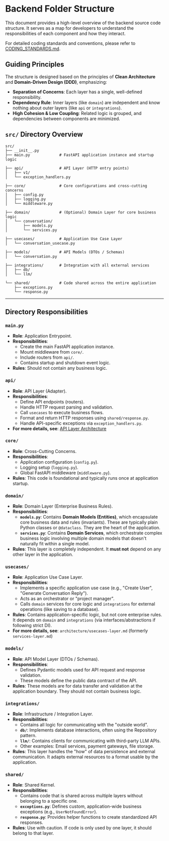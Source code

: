 # Backend Folder Structure

This document provides a high-level overview of the backend source code structure. It serves as a map for developers to understand the responsibilities of each component and how they interact.

For detailed coding standards and conventions, please refer to [CODING_STANDARDS.md](./CODING_STANDARDS.md).

## Guiding Principles

The structure is designed based on the principles of **Clean Architecture** and **Domain-Driven Design (DDD)**, emphasizing:
- **Separation of Concerns**: Each layer has a single, well-defined responsibility.
- **Dependency Rule**: Inner layers (like `domain`) are independent and know nothing about outer layers (like `api` or `integrations`).
- **High Cohesion & Low Coupling**: Related logic is grouped, and dependencies between components are minimized.

## `src/` Directory Overview

```
src/
├── __init__.py
├── main.py             # FastAPI application instance and startup logic

├── api/                # API Layer (HTTP entry points)
│   ├── v1/
│   └── exception_handlers.py

├── core/               # Core configurations and cross-cutting concerns
│   ├── config.py
│   ├── logging.py
│   └── middleware.py

├── domain/             # (Optional) Domain Layer for core business logic
│   └── conversation/
│       ├── models.py
│       └── services.py

├── usecases/           # Application Use Case Layer
│   └── conversation_usecase.py

├── models/             # API Models (DTOs / Schemas)
│   └── conversation.py

├── integrations/       # Integration with all external services
│   ├── db/
│   └── llm/

└── shared/             # Code shared across the entire application
    ├── exceptions.py
    └── response.py
```

---

## Directory Responsibilities

### `main.py`
- **Role**: Application Entrypoint.
- **Responsibilities**:
  - Create the main FastAPI application instance.
  - Mount middleware from `core/`.
  - Include routers from `api/`.
  - Contains startup and shutdown event logic.
- **Rules**: Should not contain any business logic.

### `api/`
- **Role**: API Layer (Adapter).
- **Responsibilities**:
  - Define API endpoints (routers).
  - Handle HTTP request parsing and validation.
  - Call `usecases` to execute business flows.
  - Format and return HTTP responses using `shared/response.py`.
  - Handle API-specific exceptions via `exception_handlers.py`.
- **For more details, see**: [API Layer Architecture](./architecture/api-layer.md)

### `core/`
- **Role**: Cross-Cutting Concerns.
- **Responsibilities**:
  - Application configuration (`config.py`).
  - Logging setup (`logging.py`).
  - Global FastAPI middleware (`middleware.py`).
- **Rules**: This code is foundational and typically runs once at application startup.

### `domain/`
- **Role**: Domain Layer (Enterprise Business Rules).
- **Responsibilities**:
  - **`models.py`**: Contains **Domain Models (Entities)**, which encapsulate core business data and rules (invariants). These are typically plain Python classes or `@dataclass`. They are the heart of the application.
  - **`services.py`**: Contains **Domain Services**, which orchestrate complex business logic involving multiple domain models that doesn't naturally fit within a single model.
- **Rules**: This layer is completely independent. It **must not** depend on any other layer in the application.

### `usecases/`
- **Role**: Application Use Case Layer.
- **Responsibilities**:
  - Implements a specific application use case (e.g., "Create User", "Generate Conversation Reply").
  - Acts as an orchestrator or "project manager".
  - Calls `domain` services for core logic and `integrations` for external operations (like saving to a database).
- **Rules**: Contains application-specific logic, but not core enterprise rules. It depends on `domain` and `integrations` (via interfaces/abstractions if following strict DI).
- **For more details, see**: `architecture/usecases-layer.md` (formerly `services-layer.md`)

### `models/`
- **Role**: API Model Layer (DTOs / Schemas).
- **Responsibilities**:
  - Defines Pydantic models used for API request and response validation.
  - These models define the public data contract of the API.
- **Rules**: These models are for data transfer and validation at the application boundary. They should not contain business logic.

### `integrations/`
- **Role**: Infrastructure / Integration Layer.
- **Responsibilities**:
  - Contains all logic for communicating with the "outside world".
  - **`db/`**: Implements database interactions, often using the Repository pattern.
  - **`llm/`**: Contains clients for communicating with third-party LLM APIs.
  - Other examples: Email services, payment gateways, file storage.
- **Rules**: This layer handles the "how" of data persistence and external communication. It adapts external resources to a format usable by the application.

### `shared/`
- **Role**: Shared Kernel.
- **Responsibilities**:
  - Contains code that is shared across multiple layers without belonging to a specific one.
  - **`exceptions.py`**: Defines custom, application-wide business exceptions (e.g., `UserNotFoundError`).
  - **`response.py`**: Provides helper functions to create standardized API responses.
- **Rules**: Use with caution. If code is only used by one layer, it should belong to that layer.
